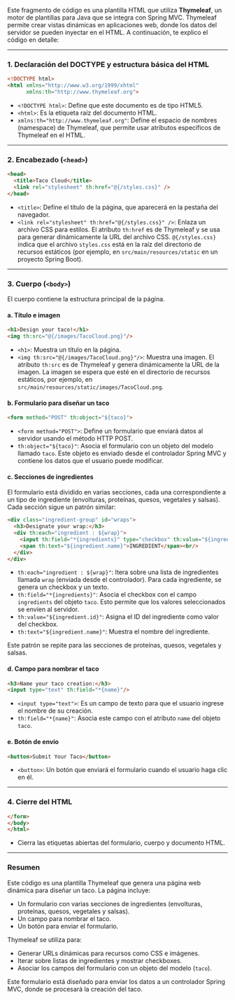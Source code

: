 Este fragmento de código es una plantilla HTML que utiliza **Thymeleaf**, un motor de plantillas para Java que se integra con Spring MVC. Thymeleaf permite crear vistas dinámicas en aplicaciones web, donde los datos del servidor se pueden inyectar en el HTML. A continuación, te explico el código en detalle:

---

### 1. **Declaración del DOCTYPE y estructura básica del HTML**
```html
<!DOCTYPE html>
<html xmlns="http://www.w3.org/1999/xhtml"
      xmlns:th="http://www.thymeleaf.org">
```
- `<!DOCTYPE html>`: Define que este documento es de tipo HTML5.
- `<html>`: Es la etiqueta raíz del documento HTML.
- `xmlns:th="http://www.thymeleaf.org"`: Define el espacio de nombres (namespace) de Thymeleaf, que permite usar atributos específicos de Thymeleaf en el HTML.

---

### 2. **Encabezado (`<head>`)**
```html
<head>
  <title>Taco Cloud</title>
  <link rel="stylesheet" th:href="@{/styles.css}" />
</head>
```
- `<title>`: Define el título de la página, que aparecerá en la pestaña del navegador.
- `<link rel="stylesheet" th:href="@{/styles.css}" />`: Enlaza un archivo CSS para estilos. El atributo `th:href` es de Thymeleaf y se usa para generar dinámicamente la URL del archivo CSS. `@{/styles.css}` indica que el archivo `styles.css` está en la raíz del directorio de recursos estáticos (por ejemplo, en `src/main/resources/static` en un proyecto Spring Boot).

---

### 3. **Cuerpo (`<body>`)**
El cuerpo contiene la estructura principal de la página.

#### a. **Título e imagen**
```html
<h1>Design your taco!</h1>
<img th:src="@{/images/TacoCloud.png}"/>
```
- `<h1>`: Muestra un título en la página.
- `<img th:src="@{/images/TacoCloud.png}"/>`: Muestra una imagen. El atributo `th:src` es de Thymeleaf y genera dinámicamente la URL de la imagen. La imagen se espera que esté en el directorio de recursos estáticos, por ejemplo, en `src/main/resources/static/images/TacoCloud.png`.

#### b. **Formulario para diseñar un taco**
```html
<form method="POST" th:object="${taco}">
```
- `<form method="POST">`: Define un formulario que enviará datos al servidor usando el método HTTP POST.
- `th:object="${taco}"`: Asocia el formulario con un objeto del modelo llamado `taco`. Este objeto es enviado desde el controlador Spring MVC y contiene los datos que el usuario puede modificar.

#### c. **Secciones de ingredientes**
El formulario está dividido en varias secciones, cada una correspondiente a un tipo de ingrediente (envolturas, proteínas, quesos, vegetales y salsas). Cada sección sigue un patrón similar:

```html
<div class="ingredient-group" id="wraps">
  <h3>Designate your wrap:</h3>
  <div th:each="ingredient : ${wrap}">
    <input th:field="*{ingredients}" type="checkbox" th:value="${ingredient.id}"/>
    <span th:text="${ingredient.name}">INGREDIENT</span><br/>
  </div>
</div>
```
- `th:each="ingredient : ${wrap}"`: Itera sobre una lista de ingredientes llamada `wrap` (enviada desde el controlador). Para cada ingrediente, se genera un checkbox y un texto.
- `th:field="*{ingredients}"`: Asocia el checkbox con el campo `ingredients` del objeto `taco`. Esto permite que los valores seleccionados se envíen al servidor.
- `th:value="${ingredient.id}"`: Asigna el ID del ingrediente como valor del checkbox.
- `th:text="${ingredient.name}"`: Muestra el nombre del ingrediente.

Este patrón se repite para las secciones de proteínas, quesos, vegetales y salsas.

#### d. **Campo para nombrar el taco**
```html
<h3>Name your taco creation:</h3>
<input type="text" th:field="*{name}"/>
```
- `<input type="text">`: Es un campo de texto para que el usuario ingrese el nombre de su creación.
- `th:field="*{name}"`: Asocia este campo con el atributo `name` del objeto `taco`.

#### e. **Botón de envío**
```html
<button>Submit Your Taco</button>
```
- `<button>`: Un botón que enviará el formulario cuando el usuario haga clic en él.

---

### 4. **Cierre del HTML**
```html
</form>
</body>
</html>
```
- Cierra las etiquetas abiertas del formulario, cuerpo y documento HTML.

---

### Resumen
Este código es una plantilla Thymeleaf que genera una página web dinámica para diseñar un taco. La página incluye:
- Un formulario con varias secciones de ingredientes (envolturas, proteínas, quesos, vegetales y salsas).
- Un campo para nombrar el taco.
- Un botón para enviar el formulario.

Thymeleaf se utiliza para:
- Generar URLs dinámicas para recursos como CSS e imágenes.
- Iterar sobre listas de ingredientes y mostrar checkboxes.
- Asociar los campos del formulario con un objeto del modelo (`taco`).

Este formulario está diseñado para enviar los datos a un controlador Spring MVC, donde se procesará la creación del taco.